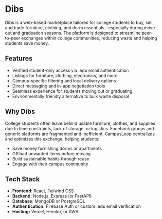 # Dibs

Dibs is a web-based marketplace tailored for college students to buy, sell, and trade furniture, clothing, and dorm essentials—especially during move-out and graduation seasons. The platform is designed to streamline peer-to-peer exchanges within college communities, reducing waste and helping students save money.

## Features

- Verified student-only access via .edu email authentication
- Listings for furniture, clothing, electronics, and more
- Campus-specific filtering and local delivery options
- Direct messaging and in-app negotiation tools
- Seamless experience for students moving out or graduating
- Environmentally friendly alternative to bulk waste disposal

## Why Dibs

College students often leave behind usable furniture, clothes, and supplies due to time constraints, lack of storage, or logistics. Facebook groups and generic platforms are fragmented and inefficient. CampusLoop centralizes and optimizes this exchange, helping students:

- Save money furnishing dorms or apartments
- Offload unwanted items before moving
- Build sustainable habits through reuse
- Engage with their campus community

## Tech Stack

- **Frontend:** React, Tailwind CSS
- **Backend:** Node.js, Express (or FastAPI)
- **Database:** MongoDB or PostgreSQL
- **Authentication:** Firebase Auth or custom .edu email verification
- **Hosting:** Vercel, Heroku, or AWS

